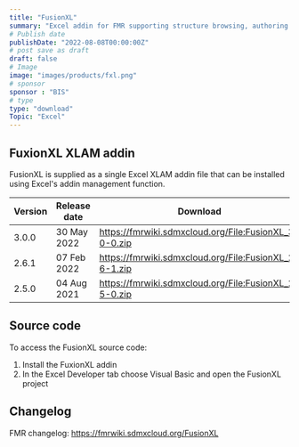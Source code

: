 ```yaml
---
title: "FusionXL"
summary: "Excel addin for FMR supporting structure browsing, authoring and maintenance, plus data authoring, validation and conversion"
# Publish date
publishDate: "2022-08-08T00:00:00Z"
# post save as draft
draft: false
# Image
image: "images/products/fxl.png"
# sponsor
sponsor : "BIS"
# type
type: "download"
Topic: "Excel"
---
```


## FuxionXL XLAM addin 
FusionXL is supplied as a single Excel XLAM addin file that can be installed using Excel's addin management function.

| Version | Release date | Download |
|---------|----------------|-------------------------------------------------------------------------|
|3.0.0    | 30 May  2022 | https://fmrwiki.sdmxcloud.org/File:FusionXL_3-0-0.zip|
|2.6.1    | 07 Feb 2022 | https://fmrwiki.sdmxcloud.org/File:FusionXL_2-6-1.zip|
|2.5.0    | 04 Aug 2021 | https://fmrwiki.sdmxcloud.org/File:FusionXL_2-5-0.zip|

## Source code
To access the FusionXL source code:
1. Install the FuxionXL addin
2. In the Excel Developer tab choose Visual Basic and open the FusionXL project

## Changelog
FMR changelog: https://fmrwiki.sdmxcloud.org/FusionXL
